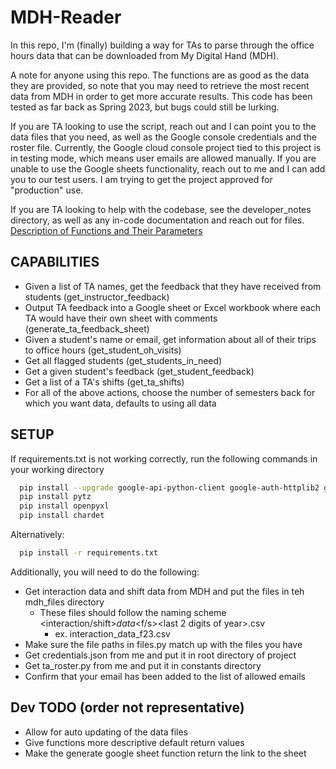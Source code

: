 # MDH-Reader

In this repo, I'm (finally) building a way for TAs to parse through the office hours data that can be downloaded from My Digital Hand (MDH). 

A note for anyone using this repo. The functions are as good as the data they are provided, so note that you may need to retrieve the most recent data from MDH in order to get more accurate results. This code has been tested as far back as Spring 2023, but bugs could still be lurking. 

If you are TA looking to use the script, reach out and I can point you to the data files that you need, as well as the Google console credentials and the roster file. Currently, the Google cloud console project tied to this project is in testing mode, which means user emails are allowed manually. 
If you are unable to use the Google sheets functionality, reach out to me and I  can add you to our test users. I am trying to get the project approved for "production" use.

If you are TA looking to help with the codebase, see the developer_notes directory, as well as any in-code documentation and reach out for files.
[Description of Functions and Their Parameters](notes/functions.md)

## CAPABILITIES

- Given a list of TA names, get the feedback that they have received from students (get_instructor_feedback)
- Output TA feedback into a Google sheet or Excel workbook where each TA would have their own sheet with comments (generate_ta_feedback_sheet)
- Given a student's name or email, get information about all of their trips to office hours (get_student_oh_visits)
- Get all flagged students (get_students_in_need)
- Get a given student's feedback (get_student_feedback)
- Get a list of a TA's shifts (get_ta_shifts)
- For all of the above actions, choose the number of semesters back for which you want data, defaults to using all data

## SETUP

If requirements.txt is not working correctly, run the following commands in your working directory
```bash
  pip install --upgrade google-api-python-client google-auth-httplib2 google-auth-oauthlib
  pip install pytz
  pip install openpyxl
  pip install chardet
```

Alternatively:
```bash
  pip install -r requirements.txt
```

Additionally, you will need to do the following:
- Get interaction data and shift data from MDH and put the files in teh mdh_files directory
  - These files should follow the naming scheme <interaction/shift>_data_<f/s><last 2 digits of year>.csv
    - ex. interaction_data_f23.csv
- Make sure the file paths in files.py match up with the files you have
- Get credentials.json from me and put it in root directory of project 
- Get ta_roster.py from me and put it in constants directory
- Confirm that your email has been added to the list of allowed emails 

## Dev TODO (order not representative)

- Allow for auto updating of the data files
- Give functions more descriptive default return values
- Make the generate google sheet function return the link to the sheet
